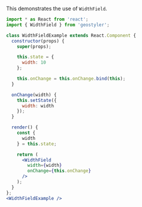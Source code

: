 <!--
 * Released under the BSD 2-Clause License
 *
 * Copyright (c) 2018-present, terrestris GmbH & Co. KG
 * All rights reserved.
 *
 * Redistribution and use in source and binary forms, with or without
 * modification, are permitted provided that the following conditions are met:
 *
 * * Redistributions of source code must retain the above copyright notice,
 *   this list of conditions and the following disclaimer.
 *
 * * Redistributions in binary form must reproduce the above copyright notice,
 *   this list of conditions and the following disclaimer in the documentation
 *   and/or other materials provided with the distribution.
 *
 * THIS SOFTWARE IS PROVIDED BY THE COPYRIGHT HOLDERS AND CONTRIBUTORS "AS IS"
 * AND ANY EXPRESS OR IMPLIED WARRANTIES, INCLUDING, BUT NOT LIMITED TO, THE
 * IMPLIED WARRANTIES OF MERCHANTABILITY AND FITNESS FOR A PARTICULAR PURPOSE
 * ARE DISCLAIMED. IN NO EVENT SHALL THE COPYRIGHT HOLDER OR CONTRIBUTORS BE
 * LIABLE FOR ANY DIRECT, INDIRECT, INCIDENTAL, SPECIAL, EXEMPLARY, OR
 * CONSEQUENTIAL DAMAGES (INCLUDING, BUT NOT LIMITED TO, PROCUREMENT OF
 * SUBSTITUTE GOODS OR SERVICES; LOSS OF USE, DATA, OR PROFITS; OR BUSINESS
 * INTERRUPTION) HOWEVER CAUSED AND ON ANY THEORY OF LIABILITY, WHETHER IN
 * CONTRACT, STRICT LIABILITY, OR TORT (INCLUDING NEGLIGENCE OR OTHERWISE)
 * ARISING IN ANY WAY OUT OF THE USE OF THIS SOFTWARE, EVEN IF ADVISED OF THE
 * POSSIBILITY OF SUCH DAMAGE.
 *
-->

This demonstrates the use of `WidthField`.

```jsx
import * as React from 'react';
import { WidthField } from 'geostyler';

class WidthFieldExample extends React.Component {
  constructor(props) {
    super(props);

    this.state = {
      width: 10
    };

    this.onChange = this.onChange.bind(this);
  }

  onChange(width) {
    this.setState({
      width: width
    });
  }

  render() {
    const {
      width
    } = this.state;

    return (
      <WidthField
        width={width}
        onChange={this.onChange}
      />
    );
  }
};
<WidthFieldExample />
```
